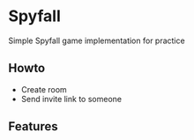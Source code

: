 # Spyfall
Simple Spyfall game implementation for practice

## Howto
- Create room
- Send invite link to someone

## Features


